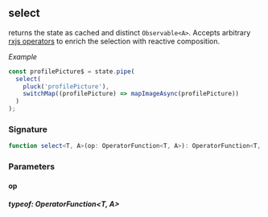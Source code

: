 ## select

returns the state as cached and distinct `Observable<A>`. Accepts arbitrary
[rxjs operators](https://rxjs-dev.firebaseapp.com/guide/operators) to enrich the selection with reactive composition.

_Example_

```typescript
const profilePicture$ = state.pipe(
  select(
    pluck('profilePicture'),
    switchMap((profilePicture) => mapImageAsync(profilePicture))
  )
);
```

### Signature

```typescript
function select<T, A>(op: OperatorFunction<T, A>): OperatorFunction<T, A>;
```

### Parameters

#### op

##### typeof: OperatorFunction&#60;T, A&#62;
